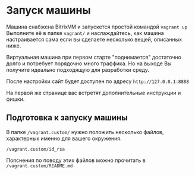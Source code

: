 # Запуск машины

Машина снабжена BitrixVM и запускется простой командой
`vagrant up`
Выполните её в папке `vagrant/` и наслаждайтесь, как машина настраивается сама если вы сделаете несколько вещей, описанных ниже.

Виртуальная машина при первом старте "поднимается" достаточно долго и потребует порядочно много траффика. Но на выходе Вы получите идеально подходящую для разработки среду.

После настройки сайт будет доступен по адресу 
`http://127.0.0.1:8888`

На первой же странице вас встретят дополнительные инструкции и фишки.

## Подготовка к запуску машины

В папке `/vagrant.custom/` нужно положить несколько файлов, характерных именно для вашего окружения.

```
/vagrant.custom/id_rsa
```

Пояснения по поводу этих файлов можно прочитать в `/vagrant.custom/README.md`
